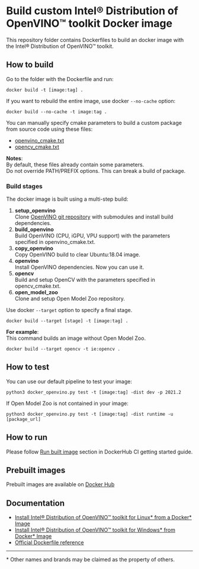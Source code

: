 # Build custom Intel® Distribution of OpenVINO™ toolkit Docker image
This repository folder contains Dockerfiles to build an docker image with the Intel® Distribution of OpenVINO™ toolkit.  

## How to build
Go to the folder with the Dockerfile and run:
```
docker build -t [image:tag] .
```

If you want to rebuild the entire image, use docker `--no-cache` option:
```
docker build --no-cache -t image:tag .
```

You can manually specify cmake parameters to build a custom package from source code using these files:  
* [openvino_cmake.txt](openvino_cmake.txt)
* [opencv_cmake.txt](opencv_cmake.txt)

**Notes**:  
By default, these files already contain some parameters.  
Do not override PATH/PREFIX options. This can break a build of package.

### Build stages
The docker image is built using a multi-step build:
1. **setup_openvino**  
    Clone [OpenVINO git repository](https://github.com/openvinotoolkit/openvino) with submodules and install build dependencies.
2. **build_openvino**  
    Build OpenVINO (CPU, iGPU, VPU support) with the parameters specified in openvino_cmake.txt.  
3. **copy_openvino**  
    Copy OpenVINO build to clear Ubuntu:18.04 image.
4. **openvino**  
    Install OpenVINO dependencies. Now you can use it.
5. **opencv**  
    Build and setup OpenCV with the parameters specified in opencv_cmake.txt.
6. **open_model_zoo**  
    Clone and setup Open Model Zoo repository.

Use docker `--target` option to specify a final stage.
```
docker build --target [stage] -t [image:tag] .
```

**For example**:  
This command builds an image without Open Model Zoo.
```
docker build --target opencv -t ie:opencv .
```

## How to test
You can use our default pipeline to test your image:
```
python3 docker_openvino.py test -t [image:tag] -dist dev -p 2021.2 
```

If Open Model Zoo is not contained in your image:
```
python3 docker_openvino.py test -t [image:tag] -dist runtime -u [package_url] 
```

## How to run
Please follow [Run built image](../get-started.md#run-built-image) section in DockerHub CI getting started guide.

## Prebuilt images
Prebuilt images are available on [Docker Hub](https://hub.docker.com/u/openvino)

## Documentation
* [Install Intel® Distribution of OpenVINO™ toolkit for Linux* from a Docker* Image](https://docs.openvinotoolkit.org/latest/openvino_docs_install_guides_installing_openvino_docker_linux.html)
* [Install Intel® Distribution of OpenVINO™ toolkit for Windows* from Docker* Image](https://docs.openvinotoolkit.org/latest/openvino_docs_install_guides_installing_openvino_docker_windows.html)
* [Official Dockerfile reference](https://docs.docker.com/engine/reference/builder/)
---
\* Other names and brands may be claimed as the property of others.